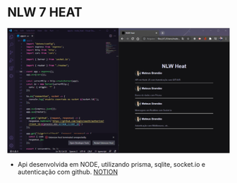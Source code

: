 # NLW 7 HEAT
  ![api-node](./public/assets/screenshots/stage-01.png)
  - Api desenvolvida em NODE, utilizando prisma, sqlite, socket.io e autenticação com github.
  [NOTION](https://alive-slouch-54f.notion.site/NODE-STAGE-1-83e7cbcf8ec14366b0919bf18b9d687d)